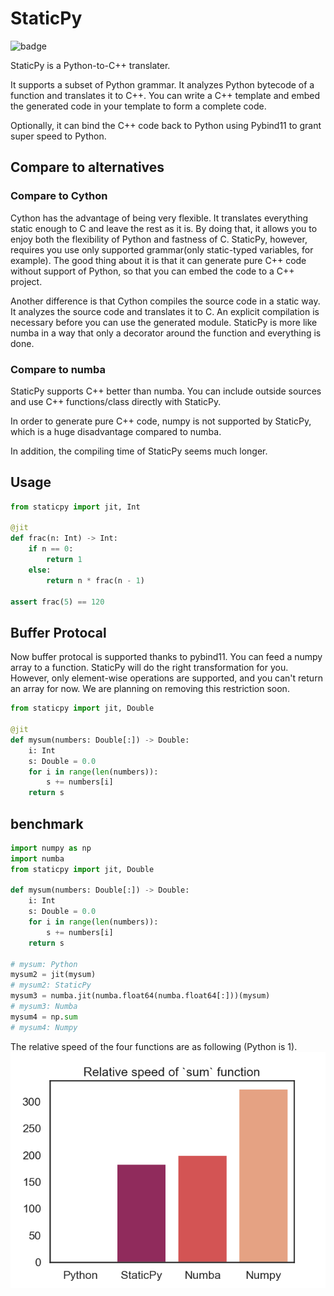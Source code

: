 # StaticPy

![badge](https://github.com/SnowWalkerJ/StaticPy/workflows/Python%20package/badge.svg)

StaticPy is a Python-to-C++ translater.

It supports a subset of Python grammar. It analyzes Python bytecode of a function and translates it to C++.
You can write a C++ template and embed the generated code in your template to form a complete code.

Optionally, it can bind the C++ code back to Python using Pybind11 to grant super speed to Python.

## Compare to alternatives

### Compare to Cython

Cython has the advantage of being very flexible. It translates everything static enough to C and leave the rest as it is.
By doing that, it allows you to enjoy both the flexibility of Python and fastness of C.
StaticPy, however, requires you use only supported grammar(only static-typed variables, for example).
The good thing about it is that it can generate pure C++ code without support of Python, so that you can embed the code to
a C++ project.

Another difference is that Cython compiles the source code in a static way. It analyzes the source code and translates it to C.
An explicit compilation is necessary before you can use the generated module. StaticPy is more like numba in a way that
only a decorator around the function and everything is done.

### Compare to numba

StaticPy supports C++ better than numba. You can include outside sources and use C++ functions/class directly with
StaticPy.

In order to generate pure C++ code, numpy is not supported by StaticPy, which is a huge disadvantage compared to numba.

In addition, the compiling time of StaticPy seems much longer.

## Usage

```python
from staticpy import jit, Int

@jit
def frac(n: Int) -> Int:
    if n == 0:
        return 1
    else:
        return n * frac(n - 1)

assert frac(5) == 120
```

## Buffer Protocal

Now buffer protocal is supported thanks to pybind11. You can feed a numpy array to a function. StaticPy
will do the right transformation for you. However, only element-wise operations are supported, and you can't
return an array for now. We are planning on removing this restriction soon.

```python
from staticpy import jit, Double

@jit
def mysum(numbers: Double[:]) -> Double:
    i: Int
    s: Double = 0.0
    for i in range(len(numbers)):
        s += numbers[i]
    return s
```

## benchmark

```python
import numpy as np
import numba
from staticpy import jit, Double

def mysum(numbers: Double[:]) -> Double:
    i: Int
    s: Double = 0.0
    for i in range(len(numbers)):
        s += numbers[i]
    return s

# mysum: Python
mysum2 = jit(mysum)
# mysum2: StaticPy
mysum3 = numba.jit(numba.float64(numba.float64[:]))(mysum)
# mysum3: Numba
mysum4 = np.sum
# mysum4: Numpy
```

The relative speed of the four functions are as following (Python is 1).
![](assets/benchmark.png)
